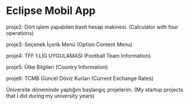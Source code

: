 
# Eclipse Mobil App

proje2:  Dört işlem yapabilen basit hesap makinesi. (Calculator with four operations)

proje3:  Seçenek İçerik Menü (Option Content Menu)

proje4:  TFF 1.LİG UYGULAMASI (Football Team Information)

proje5:  Ülke Bilgileri (Country Information)

proje6:  TCMB Güncel Döviz Kurları (Current Exchange Rates)

Üniversite döneminde yaptığım başlangıç projelerim. (My startup projects that I did during my university years)



